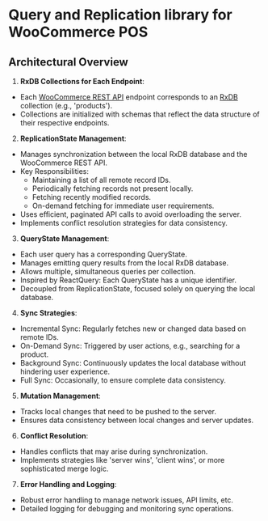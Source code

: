 # Query and Replication library for WooCommerce POS

## Architectural Overview
1. **RxDB Collections for Each Endpoint**:
- Each [WooCommerce REST API](https://woocommerce.github.io/woocommerce-rest-api-docs/) endpoint corresponds to an [RxDB](https://rxdb.info/) collection (e.g., 'products').
- Collections are initialized with schemas that reflect the data structure of their respective endpoints.
2. **ReplicationState Management**:
- Manages synchronization between the local RxDB database and the WooCommerce REST API.
- Key Responsibilities:
	- Maintaining a list of all remote record IDs.
	- Periodically fetching records not present locally.
	- Fetching recently modified records.
	- On-demand fetching for immediate user requirements.
- Uses efficient, paginated API calls to avoid overloading the server.
- Implements conflict resolution strategies for data consistency.
3. **QueryState Management**:
- Each user query has a corresponding QueryState.
- Manages emitting query results from the local RxDB database.
- Allows multiple, simultaneous queries per collection.
- Inspired by ReactQuery: Each QueryState has a unique identifier.
- Decoupled from ReplicationState, focused solely on querying the local database.
4. **Sync Strategies**:
- Incremental Sync: Regularly fetches new or changed data based on remote IDs.
- On-Demand Sync: Triggered by user actions, e.g., searching for a product.
- Background Sync: Continuously updates the local database without hindering user experience.
- Full Sync: Occasionally, to ensure complete data consistency.
5. **Mutation Management**:
- Tracks local changes that need to be pushed to the server.
- Ensures data consistency between local changes and server updates.
6. **Conflict Resolution**:
- Handles conflicts that may arise during synchronization.
- Implements strategies like 'server wins', 'client wins', or more sophisticated merge logic.
7. **Error Handling and Logging**:
- Robust error handling to manage network issues, API limits, etc.
- Detailed logging for debugging and monitoring sync operations.
